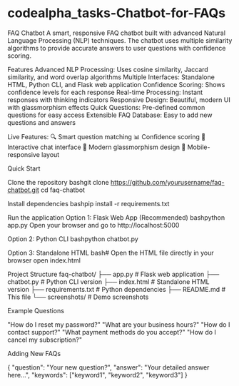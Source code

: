 # **codealpha_tasks-Chatbot-for-FAQs**
FAQ Chatbot 
A smart, responsive FAQ chatbot built with advanced Natural Language Processing (NLP) techniques. The chatbot uses multiple similarity algorithms to provide accurate answers to user questions with confidence scoring.

Features
Advanced NLP Processing: Uses cosine similarity, Jaccard similarity, and word overlap algorithms
Multiple Interfaces: Standalone HTML, Python CLI, and Flask web application
Confidence Scoring: Shows confidence levels for each response
Real-time Processing: Instant responses with thinking indicators
Responsive Design: Beautiful, modern UI with glassmorphism effects
Quick Questions: Pre-defined common questions for easy access
Extensible FAQ Database: Easy to add new questions and answers

Live Features:
🔍 Smart question matching
📊 Confidence scoring
💬 Interactive chat interface
🎨 Modern glassmorphism design
📱 Mobile-responsive layout

Quick Start

Clone the repository
bashgit clone https://github.com/yourusername/faq-chatbot.git
cd faq-chatbot

Install dependencies
bashpip install -r requirements.txt

Run the application
Option 1: Flask Web App (Recommended)
bashpython app.py
Open your browser and go to http://localhost:5000

Option 2: Python CLI
bashpython chatbot.py

Option 3: Standalone HTML
bash# Open the HTML file directly in your browser
open index.html

Project Structure
faq-chatbot/
├── app.py                 # Flask web application
├── chatbot.py            # Python CLI version
├── index.html            # Standalone HTML version
├── requirements.txt      # Python dependencies
├── README.md            # This file
└── screenshots/         # Demo screenshots

Example Questions

"How do I reset my password?"
"What are your business hours?"
"How do I contact support?"
"What payment methods do you accept?"
"How do I cancel my subscription?"

Adding New FAQs

{
    "question": "Your new question?",
    "answer": "Your detailed answer here...",
    "keywords": ["keyword1", "keyword2", "keyword3"]
}
